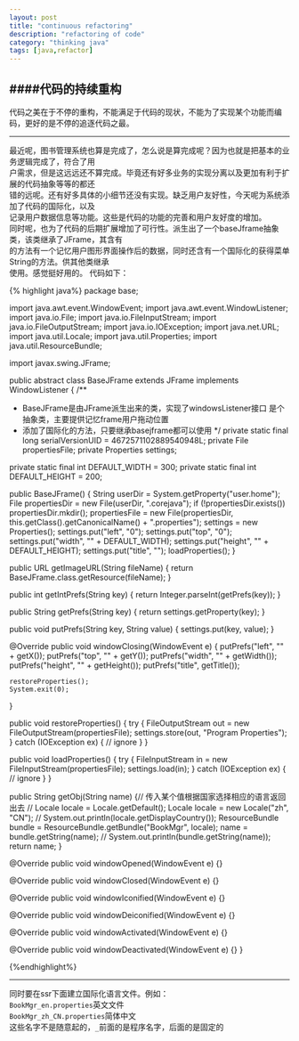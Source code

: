 ```yaml
---
layout: post
title: "continuous refactoring"
description: "refactoring of code"
category: "thinking java"
tags: [java,refactor]
---
```

####代码的持续重构  
---  

代码之美在于不停的重构，不能满足于代码的现状，不能为了实现某个功能而编码，更好的是不停的追逐代码之最。   

--- 
最近呢，图书管理系统也算是完成了，怎么说是算完成呢？因为也就是把基本的业务逻辑完成了，符合了用  
户需求，但是这远远还不算完成。毕竟还有好多业务的实现分离以及更加有利于扩展的代码抽象等等的都还  
错的远呢。还有好多具体的小细节还没有实现。缺乏用户友好性，今天呢为系统添加了代码的国际化，以及  
记录用户数据信息等功能。这些是代码的功能的完善和用户友好度的增加。  
同时呢，也为了代码的后期扩展增加了可行性。派生出了一个baseJframe抽象类，该类继承了JFrame，其含有  
的方法有一个记忆用户图形界面操作后的数据，同时还含有一个国际化的获得菜单String的方法。供其他类继承  
使用。感觉挺好用的。 代码如下：  

{% highlight java%}
package base;


import java.awt.event.WindowEvent;
import java.awt.event.WindowListener;
import java.io.File;
import java.io.FileInputStream;
import java.io.FileOutputStream;
import java.io.IOException;
import java.net.URL;
import java.util.Locale;
import java.util.Properties;
import java.util.ResourceBundle;

import javax.swing.JFrame;

public abstract class BaseJFrame extends JFrame implements WindowListener {
  /**
   * BaseJFrame是由JFrame派生出来的类，实现了windowsListener接口 是个抽象类，主要提供记忆frame用户拖动位置
   * 添加了国际化的方法，只要继承basejframe都可以使用
   */
  private static final long serialVersionUID = 4672571102889540948L;
  private File propertiesFile;
  private Properties settings;

  private static final int DEFAULT_WIDTH = 300;
  private static final int DEFAULT_HEIGHT = 200;

  public BaseJFrame() {
    String userDir = System.getProperty("user.home");
    File propertiesDir = new File(userDir, ".corejava");
    if (!propertiesDir.exists()) propertiesDir.mkdir();
    propertiesFile = new File(propertiesDir, this.getClass().getCanonicalName() + ".properties");
    settings = new Properties();
    settings.put("left", "0");
    settings.put("top", "0");
    settings.put("width", "" + DEFAULT_WIDTH);
    settings.put("height", "" + DEFAULT_HEIGHT);
    settings.put("title", "");
    loadProperties();
  }

  public URL getImageURL(String fileName) {
    return BaseJFrame.class.getResource(fileName);
  }

  public int getIntPrefs(String key) {
    return Integer.parseInt(getPrefs(key));
  }

  public String getPrefs(String key) {
    return settings.getProperty(key);
  }

  public void putPrefs(String key, String value) {
    settings.put(key, value);
  }

  @Override
  public void windowClosing(WindowEvent e) {
    putPrefs("left", "" + getX());
    putPrefs("top", "" + getY());
    putPrefs("width", "" + getWidth());
    putPrefs("height", "" + getHeight());
    putPrefs("title", getTitle());

    restoreProperties();
    System.exit(0);
  }

  public void restoreProperties() {
    try {
      FileOutputStream out = new FileOutputStream(propertiesFile);
      settings.store(out, "Program Properties");
    } catch (IOException ex) {
      // ignore
    }
  }

  public void loadProperties() {
    try {
      FileInputStream in = new FileInputStream(propertiesFile);
      settings.load(in);
    } catch (IOException ex) {
      // ignore
    }
  }

  public String getObj(String name) {// 传入某个值根据国家选择相应的语言返回出去
  // Locale locale = Locale.getDefault();
    Locale locale = new Locale("zh", "CN");
    // System.out.println(locale.getDisplayCountry());
    ResourceBundle bundle = ResourceBundle.getBundle("BookMgr", locale);
    name = bundle.getString(name);
    // System.out.println(bundle.getString(name));
    return name;
  }

  @Override
  public void windowOpened(WindowEvent e) {}

  @Override
  public void windowClosed(WindowEvent e) {}

  @Override
  public void windowIconified(WindowEvent e) {}

  @Override
  public void windowDeiconified(WindowEvent e) {}

  @Override
  public void windowActivated(WindowEvent e) {}

  @Override
  public void windowDeactivated(WindowEvent e) {}
}
  
{%endhighlight%}
  
---  
  
同时要在ssr下面建立国际化语言文件。例如：  
`BookMgr_en.properties`英文文件  
`BookMgr_zh_CN.properties`简体中文  
这些名字不是随意起的，`_`前面的是程序名字，后面的是固定的
